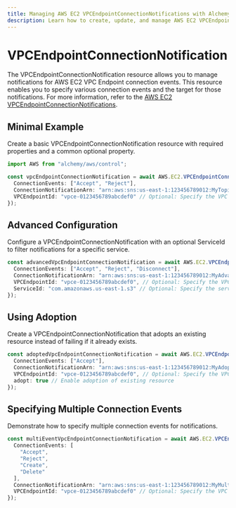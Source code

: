```yaml
---
title: Managing AWS EC2 VPCEndpointConnectionNotifications with Alchemy
description: Learn how to create, update, and manage AWS EC2 VPCEndpointConnectionNotifications using Alchemy Cloud Control.
---
```


# VPCEndpointConnectionNotification

The VPCEndpointConnectionNotification resource allows you to manage notifications for AWS EC2 VPC Endpoint connection events. This resource enables you to specify various connection events and the target for those notifications. For more information, refer to the [AWS EC2 VPCEndpointConnectionNotifications](https://docs.aws.amazon.com/ec2/latest/userguide/).

## Minimal Example

Create a basic VPCEndpointConnectionNotification resource with required properties and a common optional property.

```ts
import AWS from "alchemy/aws/control";

const vpcEndpointConnectionNotification = await AWS.EC2.VPCEndpointConnectionNotification("MyVPCEndpointNotification", {
  ConnectionEvents: ["Accept", "Reject"],
  ConnectionNotificationArn: "arn:aws:sns:us-east-1:123456789012:MyTopic",
  VPCEndpointId: "vpce-0123456789abcdef0" // Optional: Specify the VPC Endpoint ID
});
```

## Advanced Configuration

Configure a VPCEndpointConnectionNotification with an optional ServiceId to filter notifications for a specific service.

```ts
const advancedVpcEndpointConnectionNotification = await AWS.EC2.VPCEndpointConnectionNotification("AdvancedVPCEndpointNotification", {
  ConnectionEvents: ["Accept", "Reject", "Disconnect"],
  ConnectionNotificationArn: "arn:aws:sns:us-east-1:123456789012:MyAdvancedTopic",
  VPCEndpointId: "vpce-0123456789abcdef0", // Optional: Specify the VPC Endpoint ID
  ServiceId: "com.amazonaws.us-east-1.s3" // Optional: Specify the service associated with the notifications
});
```

## Using Adoption

Create a VPCEndpointConnectionNotification that adopts an existing resource instead of failing if it already exists.

```ts
const adoptedVpcEndpointConnectionNotification = await AWS.EC2.VPCEndpointConnectionNotification("AdoptedVPCEndpointNotification", {
  ConnectionEvents: ["Accept"],
  ConnectionNotificationArn: "arn:aws:sns:us-east-1:123456789012:MyAdoptedTopic",
  VPCEndpointId: "vpce-0123456789abcdef0", // Optional: Specify the VPC Endpoint ID
  adopt: true // Enable adoption of existing resource
});
``` 

## Specifying Multiple Connection Events

Demonstrate how to specify multiple connection events for notifications.

```ts
const multiEventVpcEndpointConnectionNotification = await AWS.EC2.VPCEndpointConnectionNotification("MultiEventVPCEndpointNotification", {
  ConnectionEvents: [
    "Accept",
    "Reject",
    "Create",
    "Delete"
  ],
  ConnectionNotificationArn: "arn:aws:sns:us-east-1:123456789012:MyMultiEventTopic",
  VPCEndpointId: "vpce-0123456789abcdef0" // Optional: Specify the VPC Endpoint ID
});
```